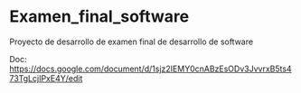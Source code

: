 # Examen_final_software
Proyecto de desarrollo de examen final de desarrollo de software

Doc:
https://docs.google.com/document/d/1sjz2IEMY0cnABzEsODv3JvvrxB5ts473TgLcjIPxE4Y/edit
